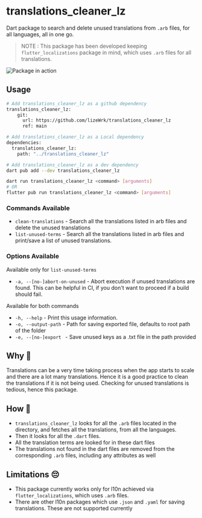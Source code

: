 # translations_cleaner_lz

Dart package to search and delete unused translations from `.arb` files, for all languages, all in one go.

> NOTE : This package has been developed keeping `flutter_localizations` package in mind, which uses `.arb` files for all translations.

![Package in action](https://github.com/lizeWrk/translations_cleaner_lz)

## Usage

```sh
# Add translations_cleaner_lz as a github dependency
translations_cleaner_lz:
    git:
      url: https://github.com/lizeWrk/translations_cleaner_lz
      ref: main

# Add translations_cleaner_lz as a Local dependency
dependencies:
  translations_cleaner_lz:
    path: "../translations_cleaner_lz"

# Add translations_cleaner_lz as a dev dependency
dart pub add --dev translations_cleaner_lz

dart run translations_cleaner_lz <command> [arguments]
# OR
flutter pub run translations_cleaner_lz <command> [arguments]

```

### Commands Available

- `clean-translations` - Search all the translations listed in arb files and delete the unused translations
- `list-unused-terms` - Search all the translations listed in arb files and print/save a list of unused translations.

### Options Available

Available only for `list-unused-terms`

- `-a, --[no-]abort-on-unused` - Abort execution if unused translations are found. This can be helpful in CI, if you don't want to proceed if a build should fail.

Available for both commands

- `-h, --help` - Print this usage information.
- `-o, --output-path` - Path for saving exported file, defaults to root path of the folder
- `-e, --[no-]export ` - Save unused keys as a .txt file in the path provided

## Why 🤔

Translations can be a very time taking process when the app starts to scale and there are a lot many translations.
Hence it is a good practice to clean the translations if it is not being used.
Checking for unused translations is tedious, hence this package.

## How 🤖

- `translations_cleaner_lz` looks for all the `.arb` files located in the directory, and fetches all the translations, from all the languages.
- Then it looks for all the `.dart` files.
- All the translation terms are looked for in these dart files
- The translations not found in the dart files are removed from the corresponding `.arb` files, including any attributes as well

## Limitations 😔

- This package currently works only for l10n achieved via `flutter_localizations`, which uses `.arb` files.
- There are other l10n packages which use `.json` and `.yaml` for saving translations. These are not supported currently
